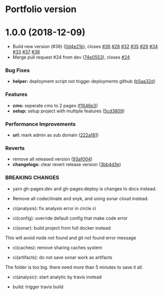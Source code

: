 # Portfolio version

# 1.0.0 (2018-12-09)


* Build new version (#36) ([0d4e21b](https://github.com/kamontat/Portfolio/commit/0d4e21b)), closes [#36](https://github.com/kamontat/Portfolio/issues/36) [#28](https://github.com/kamontat/Portfolio/issues/28) [#32](https://github.com/kamontat/Portfolio/issues/32) [#35](https://github.com/kamontat/Portfolio/issues/35) [#29](https://github.com/kamontat/Portfolio/issues/29) [#34](https://github.com/kamontat/Portfolio/issues/34) [#33](https://github.com/kamontat/Portfolio/issues/33) [#37](https://github.com/kamontat/Portfolio/issues/37) [#38](https://github.com/kamontat/Portfolio/issues/38)
* Merge pull request #24 from dev ([74e0553](https://github.com/kamontat/Portfolio/commit/74e0553)), closes [#24](https://github.com/kamontat/Portfolio/issues/24)


### Bug Fixes

* **helper:** deployment script not trigger deployments github ([b5aa32d](https://github.com/kamontat/Portfolio/commit/b5aa32d))


### Features

* **cms:** seperate cms to 2 pages ([f1646e3](https://github.com/kamontat/Portfolio/commit/f1646e3))
* **setup:** setup project with multiple features ([5cd3809](https://github.com/kamontat/Portfolio/commit/5cd3809))


### Performance Improvements

* **url:** mark admin as sub domain ([222a181](https://github.com/kamontat/Portfolio/commit/222a181))


### Reverts

* remove all released version ([93af004](https://github.com/kamontat/Portfolio/commit/93af004))
* **changelogs:** clear revert release version ([3bb4d3e](https://github.com/kamontat/Portfolio/commit/3bb4d3e))


### BREAKING CHANGES

* yarn gh-pages:dev and gh-pages:deploy is changes to docs instead.
* Remove all codeclimate and snyk, and using sonar cloud instead.

* ci(analysis): fix analysis error in circle ci

* ci(config): override default config that make code error

* ci(sonar): build project from full docker instead

This will avoid node not found and git not found error message

* ci(caches): remove sharing caches system

* ci(artifacts): do not save sonar work as artifacts

The folder is too big. there need more than 5 minutes to save it all.

* ci(analysic): start analytic by travis instead

* build: trigger travis build
